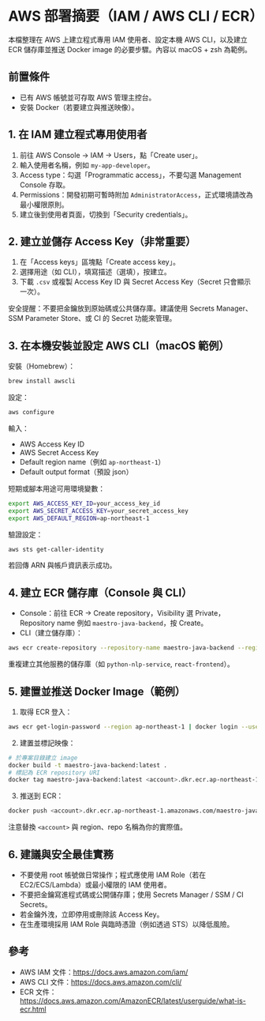 # AWS 部署摘要（IAM / AWS CLI / ECR）

本檔整理在 AWS 上建立程式專用 IAM 使用者、設定本機 AWS CLI，以及建立 ECR 儲存庫並推送 Docker image 的必要步驟。內容以 macOS + zsh 為範例。

## 前置條件
- 已有 AWS 帳號並可存取 AWS 管理主控台。
- 安裝 Docker（若要建立與推送映像）。

## 1. 在 IAM 建立程式專用使用者
1. 前往 AWS Console → IAM → Users，點「Create user」。
2. 輸入使用者名稱，例如 `my-app-developer`。
3. Access type：勾選「Programmatic access」，不要勾選 Management Console 存取。
4. Permissions：開發初期可暫時附加 `AdministratorAccess`，正式環境請改為最小權限原則。
5. 建立後到使用者頁面，切換到「Security credentials」。

## 2. 建立並儲存 Access Key（非常重要）
1. 在「Access keys」區塊點「Create access key」。
2. 選擇用途（如 CLI），填寫描述（選填），按建立。  
3. 下載 `.csv` 或複製 Access Key ID 與 Secret Access Key（Secret 只會顯示一次）。

安全提醒：不要把金鑰放到原始碼或公共儲存庫。建議使用 Secrets Manager、SSM Parameter Store、或 CI 的 Secret 功能來管理。

## 3. 在本機安裝並設定 AWS CLI（macOS 範例）
安裝（Homebrew）：

```bash
brew install awscli
```

設定：

```bash
aws configure
```

輸入：
- AWS Access Key ID
- AWS Secret Access Key
- Default region name（例如 `ap-northeast-1`）
- Default output format（預設 json）

短期或腳本用途可用環境變數：

```bash
export AWS_ACCESS_KEY_ID=your_access_key_id
export AWS_SECRET_ACCESS_KEY=your_secret_access_key
export AWS_DEFAULT_REGION=ap-northeast-1
```

驗證設定：

```bash
aws sts get-caller-identity
```

若回傳 ARN 與帳戶資訊表示成功。

## 4. 建立 ECR 儲存庫（Console 與 CLI）
- Console：前往 ECR → Create repository，Visibility 選 Private，Repository name 例如 `maestro-java-backend`，按 Create。
- CLI（建立儲存庫）：

```bash
aws ecr create-repository --repository-name maestro-java-backend --region ap-northeast-1
```

重複建立其他服務的儲存庫（如 `python-nlp-service`, `react-frontend`）。

## 5. 建置並推送 Docker Image（範例）
1. 取得 ECR 登入：

```bash
aws ecr get-login-password --region ap-northeast-1 | docker login --username AWS --password-stdin <account>.dkr.ecr.ap-northeast-1.amazonaws.com
```

2. 建置並標記映像：

```bash
# 於專案目錄建立 image
docker build -t maestro-java-backend:latest .
# 標記為 ECR repository URI
docker tag maestro-java-backend:latest <account>.dkr.ecr.ap-northeast-1.amazonaws.com/maestro-java-backend:latest
```

3. 推送到 ECR：

```bash
docker push <account>.dkr.ecr.ap-northeast-1.amazonaws.com/maestro-java-backend:latest
```

注意替換 `<account>` 與 region、repo 名稱為你的實際值。

## 6. 建議與安全最佳實務
- 不要使用 root 帳號做日常操作；程式應使用 IAM Role（若在 EC2/ECS/Lambda）或最小權限的 IAM 使用者。  
- 不要把金鑰寫進程式碼或公開儲存庫；使用 Secrets Manager / SSM / CI Secrets。  
- 若金鑰外洩，立即停用或刪除該 Access Key。  
- 在生產環境採用 IAM Role 與臨時憑證（例如透過 STS）以降低風險。

## 參考
- AWS IAM 文件：https://docs.aws.amazon.com/iam/
- AWS CLI 文件：https://docs.aws.amazon.com/cli/
- ECR 文件：https://docs.aws.amazon.com/AmazonECR/latest/userguide/what-is-ecr.html
